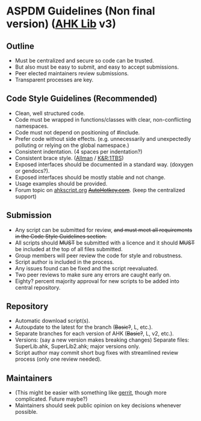 ASPDM Guidelines (Non final version) ([AHK Lib](https://github.com/infogulch/AutoHotkey-StdLib/blob/master/README.md#ahk-lib-v2) v3)
==========

Outline
-------

- Must be centralized and secure so code can be trusted.
- But also must be easy to submit, and easy to accept submissions.
- Peer elected maintainers review submissions.
- Transparent processes are key.

Code Style Guidelines (Recommended)
---------------------

- Clean, well structured code.
- Code must be wrapped in functions/classes with clear, non-conflicting namespaces.
- Code must not depend on positioning of #include.
- Prefer code without side effects. (e.g. unnecessarily and unexpectedly polluting or relying on the global namespace.)
- Consistent indentation. (4 spaces per indentation?)
- Consistent brace style. ([Allman](http://en.wikipedia.org/wiki/Indent_style#Allman_style) / [K&R:1TBS](http://en.wikipedia.org/wiki/Indent_style#Variant:_1TBS))
- Exposed interfaces should be documented in a standard way. (doxygen or gendocs?).
- Exposed interfaces should be mostly stable and not change.
- Usage examples should be provided.
- Forum topic on [ahkscript.org](http://ahkscript.org/) <s>[AutoHotkey.com](http://www.autohotkey.com/)</s>. (keep the centralized support)

Submission
----------

- Any script can be submitted for review, <s>~~and must meet all requirements in the Code Style Guidelines section.~~</s>
- All scripts should <s>~~MUST~~</s> be submitted with a licence and it should <s>~~MUST~~</s> be included at the top of all files submitted.
- Group members will peer review the code for style and robustness.
- Script author is included in the process.
- Any issues found can be fixed and the script reevaluated.
- Two peer reviews to make sure any errors are caught early on.
- Eighty? percent majority approval for new scripts to be added into central repository.

Repository
----------

- Automatic download script(s).
- Autoupdate to the latest for the branch (<s>Basic?</s>, L, etc.).
- Separate branches for each version of AHK (<s>Basic?</s>, L, v2, etc.).
- Versions: (say a new version makes breaking changes) Separate files: SuperLib.ahk, SuperLib2.ahk; major versions only.
- Script author may commit short bug fixes with streamlined review process (only one review needed).

Maintainers
-----------

- (This might be easier with something like [gerrit](http://code.google.com/p/gerrit/), though more complicated.  Future maybe?)
- Maintainers should seek public opinion on key decisions whenever possible.